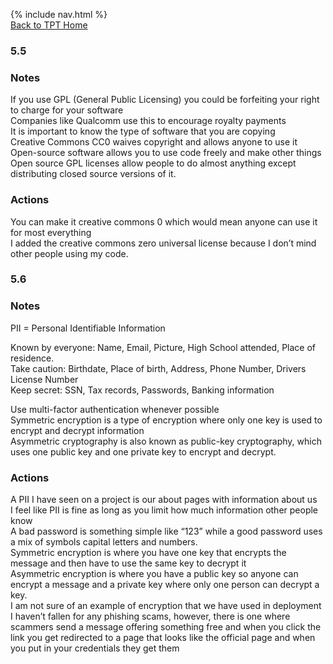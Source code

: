 {% include nav.html %}  
[Back to TPT Home](../testprephome)

### 5.5

### Notes
If you use GPL (General Public Licensing) you could be forfeiting your right to charge for your software  
Companies like Qualcomm use this to encourage royalty payments  
It is important to know the type of software that you are copying  
Creative Commons CC0 waives copyright and allows anyone to use it  
Open-source software allows you to use code freely and make other things  
Open source GPL licenses allow people to do almost anything except distributing closed source versions of it.  


### Actions
You can make it creative commons 0 which would mean anyone can use it for most everything  
I added the creative commons zero universal license because I don’t mind other people using my code.  

### 5.6


### Notes
PII = Personal Identifiable Information  

Known by everyone: Name, Email, Picture, High School attended, Place of residence.  
Take caution: Birthdate, Place of birth, Address, Phone Number, Drivers License Number  
Keep secret: SSN, Tax records, Passwords, Banking information  

Use multi-factor authentication whenever possible  
Symmetric encryption is a type of encryption where only one key is used to encrypt and decrypt information  
Asymmetric cryptography is also known as public-key cryptography, which uses one public key and one private key to encrypt and decrypt.  

### Actions
A PII I have seen on a project is our about pages with information about us  
I feel like PII is fine as long as you limit how much information other people know  
A bad password is something simple like “123” while a good password uses a mix of symbols capital letters and numbers.  
Symmetric encryption is where you have one key that encrypts the message and then have to use the same key to decrypt it  
Asymmetric encryption is where you have a public key so anyone can encrypt a message and a private key where only one person can decrypt a key.  
I am not sure of an example of encryption that we have used in deployment  
I haven’t fallen for any phishing scams, however, there is one where scammers send a message offering something free and when you click the link you get redirected to a page that looks like the official page and when you put in your credentials they get them  
